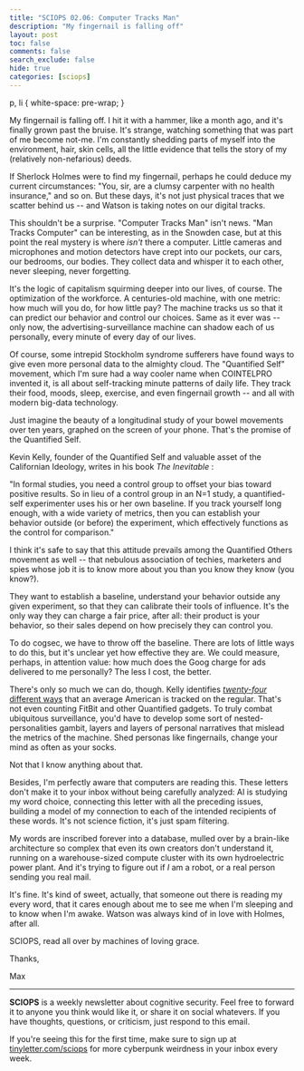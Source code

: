 ```yaml
---
title: "SCIOPS 02.06: Computer Tracks Man"
description: "My fingernail is falling off"
layout: post
toc: false
comments: false
search_exclude: false
hide: true
categories: [sciops]
---
```




 p, li { white-space: pre-wrap; }
 

 My fingernail is falling off. I hit it with a hammer, like a month ago, and it's finally grown past the bruise. It's strange, watching something that was part of me become not-me. I'm constantly shedding parts of myself into the environment, hair, skin cells, all the little evidence that tells the story of my (relatively non-nefarious) deeds.
 







 If Sherlock Holmes were to find my fingernail, perhaps he could deduce my current circumstances: "You, sir, are a clumsy carpenter with no health insurance," and so on. But these days, it's not just physical traces that we scatter behind us -- and Watson is taking notes on our digital tracks.
 







 This shouldn't be a surprise. "Computer Tracks Man" isn't news. "Man Tracks Computer" can be interesting, as in the Snowden case, but at this point the real mystery is where
 *isn't* 
 there a computer. Little cameras and microphones and motion detectors have crept into our pockets, our cars, our bedrooms, our bodies. They collect data and whisper it to each other, never sleeping, never forgetting.
 







 It's the logic of capitalism squirming deeper into our lives, of course. The optimization of the workforce. A centuries-old machine, with one metric: how much will you do, for how little pay? The machine tracks us so that it can predict our behavior and control our choices. Same as it ever was -- only now, the advertising-surveillance machine can shadow each of us personally, every minute of every day of our lives.
 







 Of course, some intrepid Stockholm syndrome sufferers have found ways to give even more personal data to the almighty cloud. The "Quantified Self" movement, which I'm sure had a way cooler name when COINTELPRO invented it, is all about self-tracking minute patterns of daily life. They track their food, moods, sleep, exercise, and even fingernail growth -- and all with modern big-data technology.
   

  

 Just imagine the beauty of a longitudinal study of your bowel movements over ten years, graphed on the screen of your phone. That's the promise of the Quantified Self.
 







 Kevin Kelly, founder of the Quantified Self and valuable asset of the Californian Ideology, writes in his book
 *The Inevitable* 
 :
 







 "In formal studies, you need a control group to offset your bias toward positive results. So in lieu of a control group in an N=1 study, a quantified-self experimenter uses his or her own baseline. If you track yourself long enough, with a wide variety of metrics, then you can establish your behavior outside (or before) the experiment, which effectively functions as the control for comparison."
 







 I think it's safe to say that this attitude prevails among the Quantified Others movement as well -- that nebulous association of techies, marketers and spies whose job it is to know more about you than you know they know (you know?).
 







 They want to establish a baseline, understand your behavior outside any given experiment, so that they can calibrate their tools of influence. It's the only way they can charge a fair price, after all: their product is your behavior, so their sales depend on how precisely they can control you.
 







 To do cogsec, we have to throw off the baseline. There are lots of little ways to do this, but it's unclear yet how effective they are. We could measure, perhaps, in attention value: how much does the Goog charge for ads delivered to me personally? The less I cost, the better.
 







 There's only so much we can do, though. Kelly identifies
 [*twenty-four* 
 different ways](http://www.businessinsider.com/how-youre-tracked-on-a-regular-basis-2016-6) 
 that an average American is tracked on the regular. That's not even counting FitBit and other Quantified gadgets. To truly combat ubiquitous surveillance, you'd have to develop some sort of nested-personalities gambit, layers and layers of personal narratives that mislead the metrics of the machine. Shed personas like fingernails, change your mind as often as your socks.
 







 Not that I know anything about that.
 







 Besides, I'm perfectly aware that computers are reading this. These letters don't make it to your inbox without being carefully analyzed: AI is studying my word choice, connecting this letter with all the preceding issues, building a model of my connection to each of the intended recipients of these words. It's not science fiction, it's just spam filtering.
 







 My words are inscribed forever into a database, mulled over by a brain-like architecture so complex that even its own creators don't understand it, running on a warehouse-sized compute cluster with its own hydroelectric power plant. And it's trying to figure out if
 *I* 
 am a robot, or a real person sending you real mail.
 







 It's fine. It's kind of sweet, actually, that someone out there is reading my every word, that it cares enough about me to see me when I'm sleeping and to know when I'm awake. Watson was always kind of in love with Holmes, after all.
 







 SCIOPS, read all over by machines of loving grace.
 







 Thanks,
 



 Max
 






---



**SCIOPS** 
 is a weekly newsletter about cognitive security. Feel free to forward it to anyone you think would like it, or share it on social whatevers. If you have thoughts, questions, or criticism, just respond to this email.
   

  

 If you're seeing this for the first time, make sure to sign up at
 [tinyletter.com/sciops](https://tinyletter.com/sciops) 
 for more cyberpunk weirdness in your inbox every week.
 






